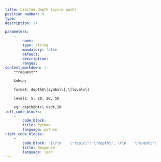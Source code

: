 ```yaml
---
title: Limited depth (cycle push)
position_number: 9
type:
description: |+

parameters:
    -
        name:
        type: string
        mandatory: false
        default:
        description:
        ranges:
content_markdown: |-
    **request**

    &nbsp;

    format: depth@\{symbol\},\{levels\}

    levels: 5, 10, 20, 50

    eg: depth@btc\_usdt,20
left_code_blocks:
    -
        code_block:
        title: Python
        language: python
right_code_blocks:
    -
        code_block: "{\r\n    \"topic\": \"depth\", \r\n    \"event\": \"depth@btc_usdt,20\", \r\n    \"data\": {\r\n        \"s\": \"btc_usdt\",        // symbol\r\n        \"t\": 1657699200000,     // time\r\n        \"a\": [                  // asks(sell order)\r\n            [                   //[0]price, [1]quantity\r\n                \"34000\",        //price\r\n                \"1.2\"           //quantity \r\n            ], \r\n            [\r\n                \"34001\", \r\n                \"2.3\"\r\n            ]\r\n        ], \r\n        \"b\": [                   // bids(buy order)\r\n            [\r\n                \"32000\", \r\n                \"0.2\"\r\n            ], \r\n            [\r\n                \"31000\", \r\n                \"0.5\"\r\n            ]\r\n        ]\r\n    }\r\n}"
        title: Response
        language: json
---
```

